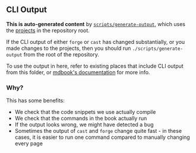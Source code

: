 ## CLI Output

**This is auto-generated content** by [`scripts/generate-output`](../../scripts/generate-output), which uses the [projects](../../projects) in the repository root.

If the CLI output of either `forge` or `cast` has changed substantially, or you made changes to the projects, then you should run ``./scripts/generate-output`` from the root of the repository.

To use the output in here, refer to existing places that include CLI output from this folder, or [mdbook's documentation](https://rust-lang.github.io/mdBook/format/mdbook.html) for more info.

### Why?

This has some benefits:

- We check that the code snippets we use actually compile
- We check that the commands in the book actually run
- If the output looks wrong, we might have detected a bug
- Sometimes the output of `cast` and `forge` change quite fast - in these cases, it is easier to run one command compared to manually changing every page
